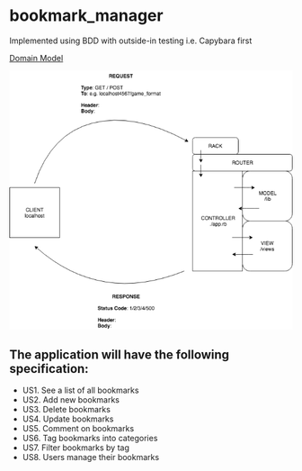 # bookmark_manager

Implemented using BDD with outside-in testing i.e. Capybara first

[Domain Model](https://imgur.com/a/iIwn0Za)

![untitled diagram](https://github.com/Alastair2D/bookmark_manager/blob/master/images/HTTP%20Request%20Response%20%2B%20MVC.png)

The application will have the following specification:
-------------------------------------------------

* US1. See a list of all bookmarks
* US2. Add new bookmarks
* US3. Delete bookmarks
* US4. Update bookmarks
* US5. Comment on bookmarks
* US6. Tag bookmarks into categories
* US7. Filter bookmarks by tag
* US8. Users manage their bookmarks
